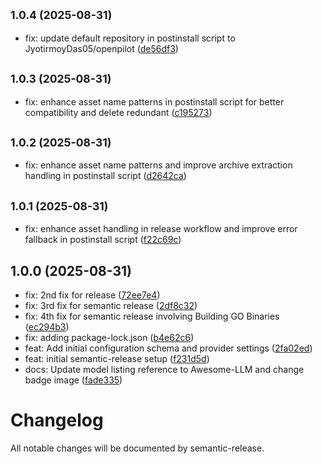 ## <small>1.0.4 (2025-08-31)</small>

* fix: update default repository in postinstall script to JyotirmoyDas05/openpilot ([de56df3](https://github.com/JyotirmoyDas05/OpenPilot/commit/de56df3))

## <small>1.0.3 (2025-08-31)</small>

* fix: enhance asset name patterns in postinstall script for better compatibility and delete redundant ([c195273](https://github.com/JyotirmoyDas05/OpenPilot/commit/c195273))

## <small>1.0.2 (2025-08-31)</small>

* fix: enhance asset name patterns and improve archive extraction handling in postinstall script ([d2642ca](https://github.com/JyotirmoyDas05/OpenPilot/commit/d2642ca))

## <small>1.0.1 (2025-08-31)</small>

* fix: enhance asset handling in release workflow and improve error fallback in postinstall script ([f22c69c](https://github.com/JyotirmoyDas05/OpenPilot/commit/f22c69c))

## 1.0.0 (2025-08-31)

* fix: 2nd fix for release ([72ee7e4](https://github.com/JyotirmoyDas05/OpenPilot/commit/72ee7e4))
* fix: 3rd fix for semantic release ([2df8c32](https://github.com/JyotirmoyDas05/OpenPilot/commit/2df8c32))
* fix: 4th fix for semantic release involving Building GO Binaries ([ec294b3](https://github.com/JyotirmoyDas05/OpenPilot/commit/ec294b3))
* fix: adding package-lock.json ([b4e62c6](https://github.com/JyotirmoyDas05/OpenPilot/commit/b4e62c6))
* feat: Add initial configuration schema and provider settings ([2fa02ed](https://github.com/JyotirmoyDas05/OpenPilot/commit/2fa02ed))
* feat: initial semantic-release setup ([f231d5d](https://github.com/JyotirmoyDas05/OpenPilot/commit/f231d5d))
* docs: Update model listing reference to Awesome-LLM and change badge image ([fade335](https://github.com/JyotirmoyDas05/OpenPilot/commit/fade335))

# Changelog

All notable changes will be documented by semantic-release.
